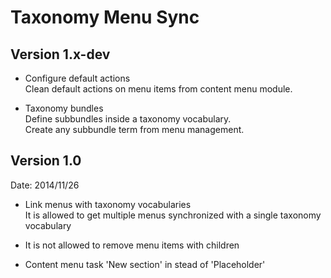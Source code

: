# Taxonomy Menu Sync

## Version 1.x-dev

- Configure default actions  
Clean default actions on menu items from content menu module.

- Taxonomy bundles  
Define subbundles inside a taxonomy vocabulary.  
Create any subbundle term from menu management.

## Version 1.0 

Date: 2014/11/26

- Link menus with taxonomy vocabularies  
It is allowed to get multiple menus synchronized with a single taxonomy vocabulary

- It is not allowed to remove menu items with children

- Content menu task 'New section' in stead of 'Placeholder'